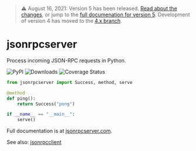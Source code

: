 > :warning: August 16, 2021: Version 5 has been released. [Read about the
> changes](https://blog.explodinglabs.com/jsonrpcserver-5-changes), or jump to
> the [full documenation for version
> 5](https://www.jsonrpcserver.com/en/stable/). Development of version 4 has
> moved to the [4.x
> branch](https://github.com/explodinglabs/jsonrpcserver/tree/4.x).

# jsonrpcserver

Process incoming JSON-RPC requests in Python.

![PyPI](https://img.shields.io/pypi/v/jsonrpcserver.svg)
![Downloads](https://pepy.tech/badge/jsonrpcserver/week)
![Coverage Status](https://coveralls.io/repos/github/explodinglabs/jsonrpcserver/badge.svg?branch=master)

```python
from jsonrpcserver import Success, method, serve

@method
def ping():
    return Success("pong")

if __name__ == "__main__":
    serve()
```

Full documentation is at [jsonrpcserver.com](https://www.jsonrpcserver.com/).

See also: [jsonrpcclient](https://www.jsonrpcclient.com/)
